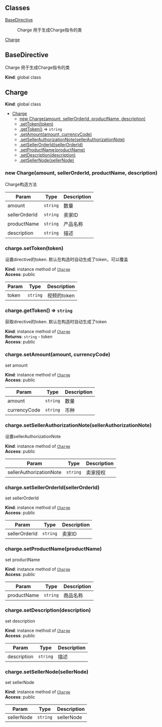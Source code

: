## Classes

<dl>
<dt><a href="#BaseDirective">BaseDirective</a></dt>
<dd><p>Charge 用于生成Charge指令的类</p>
</dd>
<dt><a href="#Charge">Charge</a></dt>
<dd></dd>
</dl>

<a name="BaseDirective"></a>

## BaseDirective
Charge 用于生成Charge指令的类

**Kind**: global class  
<a name="Charge"></a>

## Charge
**Kind**: global class  

* [Charge](#Charge)
    * [new Charge(amount, sellerOrderId, productName, description)](#new_Charge_new)
    * [.setToken(token)](#Charge+setToken)
    * [.getToken()](#Charge+getToken) ⇒ <code>string</code>
    * [.setAmount(amount, currencyCode)](#Charge+setAmount)
    * [.setSellerAuthorizationNote(sellerAuthorizationNote)](#Charge+setSellerAuthorizationNote)
    * [.setSellerOrderId(sellerOrderId)](#Charge+setSellerOrderId)
    * [.setProductName(productName)](#Charge+setProductName)
    * [.setDescription(description)](#Charge+setDescription)
    * [.setSellerNode(sellerNode)](#Charge+setSellerNode)

<a name="new_Charge_new"></a>

### new Charge(amount, sellerOrderId, productName, description)
Charge构造方法


| Param | Type | Description |
| --- | --- | --- |
| amount | <code>string</code> | 数量 |
| sellerOrderId | <code>string</code> | 卖家ID |
| productName | <code>string</code> | 产品名称 |
| description | <code>string</code> | 描述 |

<a name="Charge+setToken"></a>

### charge.setToken(token)
设置directive的token. 默认在构造时自动生成了token，可以覆盖

**Kind**: instance method of [<code>Charge</code>](#Charge)  
**Access**: public  

| Param | Type | Description |
| --- | --- | --- |
| token | <code>string</code> | 视频的token |

<a name="Charge+getToken"></a>

### charge.getToken() ⇒ <code>string</code>
获取directive的token. 默认在构造时自动生成了token

**Kind**: instance method of [<code>Charge</code>](#Charge)  
**Returns**: <code>string</code> - token  
**Access**: public  
<a name="Charge+setAmount"></a>

### charge.setAmount(amount, currencyCode)
set amount

**Kind**: instance method of [<code>Charge</code>](#Charge)  
**Access**: public  

| Param | Type | Description |
| --- | --- | --- |
| amount | <code>string</code> | 数量 |
| currencyCode | <code>string</code> | 币种 |

<a name="Charge+setSellerAuthorizationNote"></a>

### charge.setSellerAuthorizationNote(sellerAuthorizationNote)
设置sellerAuthorizationNote

**Kind**: instance method of [<code>Charge</code>](#Charge)  
**Access**: public  

| Param | Type | Description |
| --- | --- | --- |
| sellerAuthorizationNote | <code>string</code> | 卖家授权 |

<a name="Charge+setSellerOrderId"></a>

### charge.setSellerOrderId(sellerOrderId)
set sellerOrderId

**Kind**: instance method of [<code>Charge</code>](#Charge)  
**Access**: public  

| Param | Type | Description |
| --- | --- | --- |
| sellerOrderId | <code>string</code> | 卖家ID |

<a name="Charge+setProductName"></a>

### charge.setProductName(productName)
set productName

**Kind**: instance method of [<code>Charge</code>](#Charge)  
**Access**: public  

| Param | Type | Description |
| --- | --- | --- |
| productName | <code>string</code> | 商品名称 |

<a name="Charge+setDescription"></a>

### charge.setDescription(description)
set description

**Kind**: instance method of [<code>Charge</code>](#Charge)  
**Access**: public  

| Param | Type | Description |
| --- | --- | --- |
| description | <code>string</code> | 描述 |

<a name="Charge+setSellerNode"></a>

### charge.setSellerNode(sellerNode)
set sellerNode

**Kind**: instance method of [<code>Charge</code>](#Charge)  
**Access**: public  

| Param | Type | Description |
| --- | --- | --- |
| sellerNode | <code>string</code> | sellerNode |

